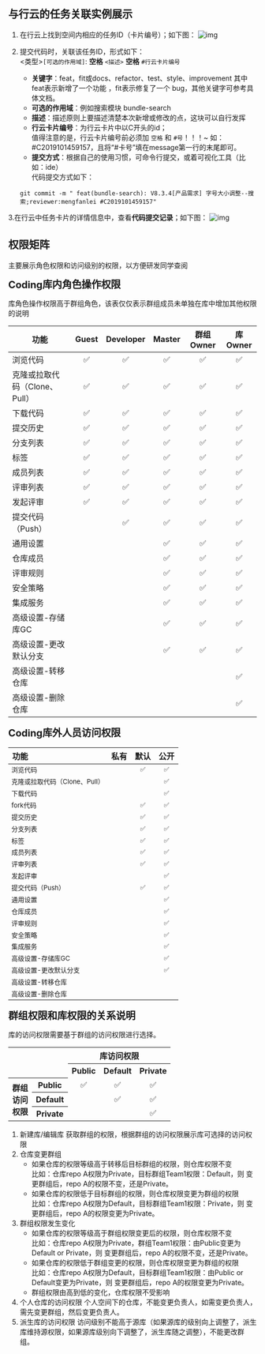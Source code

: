## 与行云的任务关联实例展示

1. 在行云上找到空间内相应的任务ID（卡片编号）；如下图：
   ![img](http://devops-minio.jdcloud.com/doc-image/All-Image/others.assets/jagile.jpg)

2. 提交代码时，关联该任务ID，形式如下：<br>
   <类型>`[可选的作用域]`: **空格** `<描述>` **空格** `#行云卡片编号`

    * **关键字**：feat，fit或docs、refactor、test、style、improvement 其中feat表示新增了一个功能 ，fit表示修复了一个 bug，其他关键字可参考具体文档。
    * **可选的作用域**：例如搜索模块 bundle-search
    * **描述**：描述原则上要描述清楚本次新增或修改的点，这块可以自行发挥
    * **行云卡片编号**：为行云卡片中以C开头的id；<br>值得注意的是，行云卡片编号前必须加 `空格` 和 `#号`！！！~  如：#C2019101459157，且将“#卡号”填在message第一行的末尾即可。
    * **提交方式**：根据自己的使用习惯，可命令行提交，或着可视化工具（比如：ide）<br>
      代码提交方式如下：

    ```
    git commit -m " feat(bundle-search): V8.3.4[产品需求] 字号大小调整--搜索;reviewer:mengfanlei #C2019101459157"
   
    ```


3.在行云中任务卡片的详情信息中，查看**代码提交记录**；如下图：
![img](http://devops-minio.jdcloud.com/doc-image/All-Image/others.assets/jagile1.jpg)

## 权限矩阵 

<p>主要展示角色权限和访问级别的权限，以方便研发同学查阅


  <p>
  <strong style="font-size: 20.0px;letter-spacing: -0.008em;">Coding库内角色操作权限</strong>
</p>
  <p>库角色操作权限高于群组角色，该表仅仅表示群组成员未单独在库中增加其他权限的说明</p>
  <table class="wrapped">
    <colgroup> <col/> <col/> <col/> <col/> <col/> <col/> </colgroup>
    <thead>
      <tr>
        <th style="text-align: center;">功能</th>
        <th style="text-align: center;">Guest</th>
        <th style="text-align: center;">Developer</th>
        <th style="text-align: center;">Master</th>
        <th style="text-align: center;">群组Owner</th>
        <th colspan="1">库Owner</th>
      </tr>
    </thead>
    <tbody>
      <tr>
        <td colspan="1">浏览代码</td>
        <td colspan="1" style="text-align: center;">
          <span>✅</span>
        </td>
        <td colspan="1" style="text-align: center;">
          <span>✅</span>
        </td>
        <td colspan="1" style="text-align: center;">
          <span>✅</span>
        </td>
        <td colspan="1" style="text-align: center;">
          <span>✅</span>
        </td>
        <td colspan="1" style="text-align: center;">
          <span>✅</span>
        </td>
      </tr>
      <tr>
        <td>克隆或拉取代码（Clone、Pull）</td>
        <td style="text-align: center;">
          <span>✅</span>
        </td>
        <td style="text-align: center;">
          <span>✅</span>
        </td>
        <td style="text-align: center;">
          <span>✅</span>
        </td>
        <td style="text-align: center;">
          <span>✅</span>
        </td>
        <td colspan="1" style="text-align: center;">
          <span>✅</span>
        </td>
      </tr>
      <tr>
        <td>下载代码</td>
        <td style="text-align: center;">
          <span>✅</span>
        </td>
        <td style="text-align: center;">
          <span>✅</span>
        </td>
        <td style="text-align: center;">
          <span>✅</span>
        </td>
        <td style="text-align: center;">
          <span>✅</span>
        </td>
        <td colspan="1" style="text-align: center;">
          <span>✅</span>
        </td>
      </tr>
      <tr>
        <td colspan="1">提交历史</td>
        <td colspan="1" style="text-align: center;">
          <span>✅</span>
        </td>
        <td colspan="1" style="text-align: center;">
          <span>✅</span>
        </td>
        <td colspan="1" style="text-align: center;">
          <span>✅</span>
        </td>
        <td colspan="1" style="text-align: center;">
          <span>✅</span>
        </td>
        <td colspan="1" style="text-align: center;">
          <span>✅</span>
        </td>
      </tr>
      <tr>
        <td colspan="1">分支列表</td>
        <td colspan="1" style="text-align: center;">
          <span>✅</span>
        </td>
        <td colspan="1" style="text-align: center;">
          <span>✅</span>
        </td>
        <td colspan="1" style="text-align: center;">
          <span>✅</span>
        </td>
        <td colspan="1" style="text-align: center;">
          <span>✅</span>
        </td>
        <td colspan="1" style="text-align: center;">
          <span>✅</span>
        </td>
      </tr>
      <tr>
        <td colspan="1">标签</td>
        <td colspan="1" style="text-align: center;">
          <span>✅</span>
        </td>
        <td colspan="1" style="text-align: center;">
          <span>✅</span>
        </td>
        <td colspan="1" style="text-align: center;">
          <span>✅</span>
        </td>
        <td colspan="1" style="text-align: center;">
          <span>✅</span>
        </td>
        <td colspan="1" style="text-align: center;">
          <span>✅</span>
        </td>
      </tr>
      <tr>
        <td colspan="1">成员列表</td>
        <td colspan="1" style="text-align: center;">
          <span>✅</span>
        </td>
        <td colspan="1" style="text-align: center;">
          <span>✅</span>
        </td>
        <td colspan="1" style="text-align: center;">
          <span>✅</span>
        </td>
        <td colspan="1" style="text-align: center;">
          <span>✅</span>
        </td>
        <td colspan="1" style="text-align: center;">
          <span>✅</span>
        </td>
      </tr>
      <tr>
        <td colspan="1">评审列表</td>
        <td colspan="1" style="text-align: center;">
          <span>✅</span>
        </td>
        <td colspan="1" style="text-align: center;">
          <span>✅</span>
        </td>
        <td colspan="1" style="text-align: center;">
          <span>✅</span>
        </td>
        <td colspan="1" style="text-align: center;">
          <span>✅</span>
        </td>
        <td colspan="1" style="text-align: center;">
          <span>✅</span>
        </td>
      </tr>
      <tr>
        <td colspan="1">发起评审</td>
        <td colspan="1" style="text-align: center;">
          <span>✅</span>
        </td>
        <td colspan="1" style="text-align: center;">
          <span>✅</span>
        </td>
        <td colspan="1" style="text-align: center;">
          <span>✅</span>
        </td>
        <td colspan="1" style="text-align: center;">
          <span>✅</span>
        </td>
        <td colspan="1" style="text-align: center;">
          <span>✅</span>
        </td>
      </tr>
      <tr>
        <td colspan="1">提交代码（Push）</td>
        <td colspan="1" style="text-align: center;">
          <br/>
        </td>
        <td colspan="1" style="text-align: center;">
          <span>✅</span>
        </td>
        <td colspan="1" style="text-align: center;">
          <span>✅</span>
        </td>
        <td colspan="1" style="text-align: center;">
          <span>✅</span>
        </td>
        <td colspan="1" style="text-align: center;">
          <span>✅</span>
        </td>
      </tr>
      <tr>
        <td colspan="1">通用设置</td>
        <td colspan="1" style="text-align: center;">
          <br/>
        </td>
        <td colspan="1" style="text-align: center;">
          <br/>
        </td>
        <td colspan="1" style="text-align: center;">
          <span>✅</span>
        </td>
        <td colspan="1" style="text-align: center;">
          <span>✅</span>
        </td>
        <td colspan="1" style="text-align: center;">
          <span>✅</span>
        </td>
      </tr>
      <tr>
        <td colspan="1">仓库成员</td>
        <td colspan="1" style="text-align: center;">
          <br/>
        </td>
        <td colspan="1" style="text-align: center;">
          <br/>
        </td>
        <td colspan="1" style="text-align: center;">
          <span>✅</span>
        </td>
        <td colspan="1" style="text-align: center;">
          <span>✅</span>
        </td>
        <td colspan="1" style="text-align: center;">
          <span>✅</span>
        </td>
      </tr>
      <tr>
        <td colspan="1">评审规则</td>
        <td colspan="1" style="text-align: center;">
          <br/>
        </td>
        <td colspan="1" style="text-align: center;">
          <br/>
        </td>
        <td colspan="1" style="text-align: center;">
          <span>✅</span>
        </td>
        <td colspan="1" style="text-align: center;">
          <span>✅</span>
        </td>
        <td colspan="1" style="text-align: center;">
          <span>✅</span>
        </td>
      </tr>
      <tr>
        <td colspan="1">安全策略</td>
        <td colspan="1" style="text-align: center;">
          <br/>
        </td>
        <td colspan="1" style="text-align: center;">
          <br/>
        </td>
        <td colspan="1" style="text-align: center;">
          <span>✅</span>
        </td>
        <td colspan="1" style="text-align: center;">
          <span>✅</span>
        </td>
        <td colspan="1" style="text-align: center;">
          <span>✅</span>
        </td>
      </tr>
      <tr>
        <td colspan="1">集成服务</td>
        <td colspan="1" style="text-align: center;">
          <br/>
        </td>
        <td colspan="1" style="text-align: center;">
          <br/>
        </td>
        <td colspan="1" style="text-align: center;">
          <span>✅</span>
        </td>
        <td colspan="1" style="text-align: center;">
          <span>✅</span>
        </td>
        <td colspan="1" style="text-align: center;">
          <span>✅</span>
        </td>
      </tr>
      <tr>
        <td>高级设置-存储库GC</td>
        <td style="text-align: center;">
          <br/>
        </td>
        <td style="text-align: center;">
          <br/>
        </td>
        <td style="text-align: center;">
          <span>✅</span>
        </td>
        <td style="text-align: center;">
          <span>✅</span>
        </td>
        <td colspan="1" style="text-align: center;">
          <span>✅</span>
        </td>
      </tr>
      <tr>
        <td colspan="1">
          <span>高级设置-更改默认分支</span>
        </td>
        <td colspan="1" style="text-align: center;">
          <br/>
        </td>
        <td colspan="1" style="text-align: center;">
          <br/>
        </td>
        <td colspan="1" style="text-align: center;">
          <span>✅</span>
        </td>
        <td colspan="1" style="text-align: center;">
          <span>✅</span>
        </td>
        <td colspan="1" style="text-align: center;">
          <span>✅</span>
        </td>
      </tr>
      <tr>
        <td colspan="1">高级设置-转移仓库</td>
        <td colspan="1" style="text-align: center;">
          <br/>
        </td>
        <td colspan="1" style="text-align: center;">
          <br/>
        </td>
        <td colspan="1" style="text-align: center;">
          <br/>
        </td>
        <td colspan="1" style="text-align: center;">
          <br/>
        </td>
        <td colspan="1" style="text-align: center;">
          <span>✅</span>
        </td>
      </tr>
      <tr>
        <td colspan="1">高级设置-删除仓库</td>
        <td colspan="1" style="text-align: center;">
          <br/>
        </td>
        <td colspan="1" style="text-align: center;">
          <br/>
        </td>
        <td colspan="1" style="text-align: center;">
          <br/>
        </td>
        <td colspan="1" style="text-align: center;">
          <br/>
        </td>
        <td colspan="1" style="text-align: center;">
          <span>✅</span>
        </td>
      </tr>
    </tbody>
  </table>
<p>
  <strong style="font-size: 20.0px;letter-spacing: -0.008em;">Coding库外人员访问权限</strong>
</p>
<table class="wrapped">
  <colgroup>
    <col/>
    <col/>
    <col/>
    <col/>
  </colgroup>
  <thead><tr>
      <th style="text-align: left;">功能</th>
      <th style="text-align: left;">私有</th>
      <th style="text-align: left;">默认</th>
      <th style="text-align: left;">公开</th>
    </tr></thead>
  <tbody style="font-size: 13px;">  
    <tr style="text-align: left;">
      <td colspan="1" style="text-align: left;">浏览代码</td>
      <td colspan="1" style="text-align: center;">
        <br/>
      </td>
      <td colspan="1" style="text-align: center;">✅</td>
      <td colspan="1" style="text-align: center;">✅</td>
    </tr>
    <tr style="text-align: left;">
      <td style="text-align: left;">克隆或拉取代码（Clone、Pull）</td>
      <td style="text-align: center;">
        <br/>
      </td>
      <td style="text-align: center;">
        <br/>
      </td>
      <td style="text-align: center;">
        <span>✅</span>
      </td>
    </tr>
    <tr style="text-align: left;">
      <td style="text-align: left;">下载代码</td>
      <td style="text-align: center;">
        <br/>
      </td>
      <td style="text-align: center;">
        <br/>
      </td>
      <td style="text-align: center;">
        <span>✅</span>
      </td>
    </tr>
    <tr style="text-align: left;">
      <td colspan="1">fork代码</td>
      <td colspan="1">
        <br/>
      </td>
      <td colspan="1" style="text-align: center;">✅</td>
      <td colspan="1" style="text-align: center;">✅</td>
    </tr>
    <tr style="text-align: left;">
      <td colspan="1" style="text-align: left;">提交历史</td>
      <td colspan="1" style="text-align: center;">
        <br/>
      </td>
      <td colspan="1" style="text-align: center;">✅</td>
      <td colspan="1" style="text-align: center;">
        <span>✅</span>
      </td>
    </tr>
    <tr style="text-align: left;">
      <td colspan="1" style="text-align: left;">分支列表</td>
      <td colspan="1" style="text-align: center;">
        <br/>
      </td>
      <td colspan="1" style="text-align: center;">✅</td>
      <td colspan="1" style="text-align: center;">
        <span>✅</span>
      </td>
    </tr>
    <tr style="text-align: left;">
      <td colspan="1" style="text-align: left;">标签</td>
      <td colspan="1" style="text-align: center;">
        <br/>
      </td>
      <td colspan="1" style="text-align: center;">✅</td>
      <td colspan="1" style="text-align: center;">
        <span>✅</span>
      </td>
    </tr>
    <tr style="text-align: left;">
      <td colspan="1" style="text-align: left;">成员列表</td>
      <td colspan="1" style="text-align: center;">
        <br/>
      </td>
      <td colspan="1" style="text-align: center;">✅</td>
      <td colspan="1" style="text-align: center;">
        <span>✅</span>
      </td>
    </tr>
    <tr style="text-align: left;">
      <td colspan="1" style="text-align: left;">评审列表</td>
      <td colspan="1" style="text-align: center;">
        <br/>
      </td>
      <td colspan="1" style="text-align: center;">✅</td>
      <td colspan="1" style="text-align: center;">
        <span>✅</span>
      </td>
    </tr>
    <tr style="text-align: left;">
      <td colspan="1" style="text-align: left;">发起评审</td>
      <td colspan="1" style="text-align: center;">
        <br/>
      </td>
      <td colspan="1" style="text-align: center;">
        <br/>
      </td>
      <td colspan="1" style="text-align: center;">
        <span>✅</span>
      </td>
    </tr>
    <tr style="text-align: left;">
      <td colspan="1" style="text-align: left;">提交代码（Push）</td>
      <td colspan="1" style="text-align: center;">
        <br/>
      </td>
      <td colspan="1" style="text-align: center;">✅</td>
      <td colspan="1" style="text-align: center;">✅</td>
    </tr>
    <tr style="text-align: left;">
      <td colspan="1" style="text-align: left;">通用设置</td>
      <td colspan="1" style="text-align: center;">
        <br/>
      </td>
      <td colspan="1" style="text-align: center;">
        <br/>
      </td>
      <td colspan="1" style="text-align: center;">
        <span>✅</span>
      </td>
    </tr>
    <tr style="text-align: left;">
      <td colspan="1" style="text-align: left;">仓库成员</td>
      <td colspan="1" style="text-align: center;">
        <br/>
      </td>
      <td colspan="1" style="text-align: center;">
        <br/>
      </td>
      <td colspan="1" style="text-align: center;">
        <span>✅</span>
      </td>
    </tr>
    <tr style="text-align: left;">
      <td colspan="1" style="text-align: left;">评审规则</td>
      <td colspan="1" style="text-align: center;">
        <br/>
      </td>
      <td colspan="1" style="text-align: center;">
        <br/>
      </td>
      <td colspan="1" style="text-align: center;">
        <span>✅</span>
      </td>
    </tr>
    <tr style="text-align: left;">
      <td colspan="1" style="text-align: left;">安全策略</td>
      <td colspan="1" style="text-align: center;">
        <br/>
      </td>
      <td colspan="1" style="text-align: center;">
        <br/>
      </td>
      <td colspan="1" style="text-align: center;">
        <span>✅</span>
      </td>
    </tr>
    <tr style="text-align: left;">
      <td colspan="1" style="text-align: left;">集成服务</td>
      <td colspan="1" style="text-align: center;">
        <br/>
      </td>
      <td colspan="1" style="text-align: center;">
        <br/>
      </td>
      <td colspan="1" style="text-align: center;">
        <span>✅</span>
      </td>
    </tr>
    <tr style="text-align: left;">
      <td style="text-align: left;">高级设置-存储库GC</td>
      <td style="text-align: center;">
        <br/>
      </td>
      <td style="text-align: center;">
        <br/>
      </td>
      <td style="text-align: center;">
        <span>✅</span>
      </td>
    </tr>
    <tr style="text-align: left;">
      <td colspan="1" style="text-align: left;">
        <span>高级设置-更改默认分支</span>
      </td>
      <td colspan="1" style="text-align: left;">
        <br/>
      </td>
      <td colspan="1" style="text-align: left;">
        <br/>
      </td>
      <td colspan="1" style="text-align: center;">✅</td>
    </tr>
    <tr style="text-align: left;">
      <td colspan="1" style="text-align: left;">高级设置-转移仓库</td>
      <td colspan="1" style="text-align: center;">
        <br/>
      </td>
      <td colspan="1" style="text-align: center;">
        <br/>
      </td>
      <td colspan="1" style="text-align: center;">
        <span></span>
      </td>
    </tr>
    <tr style="text-align: left;">
      <td colspan="1" style="text-align: left;">高级设置-删除仓库</td>
      <td colspan="1" style="text-align: center;">
        <br/>
      </td>
      <td colspan="1" style="text-align: center;">
        <br/>
      </td>
      <td colspan="1" style="text-align: center;">
        <span></span>
      </td>
    </tr>
  </tbody>
</table>
  <p>
  <strong style="font-size: 20.0px;letter-spacing: -0.008em;">群组权限和库权限的关系说明</strong>
</p>
  <p>库的访问权限需要基于群组的访问权限进行选择。</p>
  <table class="wrapped">
    <colgroup>
      <col/>
      <col/>
      <col/>
      <col/>
      <col/>
    </colgroup>
    <tbody>
      <tr>
        <th colspan="2" rowspan="2">
        <br>
        </th>
        <th colspan="3" style="text-align: center;">库访问权限</th>
      </tr>
      <tr>
        <th>Public</th>
        <th colspan="1">Default</th>
        <th>Private</th>
      </tr>
      <tr>
        <th rowspan="3">
          群组<br>
          访问<br>
          权限<br>
        </th>
        <th>Public</th>
        <td style="text-align: center;">✅</td>
        <td colspan="1" style="text-align: center;">✅</td>
        <td style="text-align: center;">✅</td>
      </tr>
      <tr>
        <th>Default</th>
        <td class="highlight-red" data-highlight-colour="red" style="text-align: center;">
          <span title=""></span>
        </td>
        <td colspan="1" style="text-align: center;">✅</td>
        <td style="text-align: center;">✅</td>
      </tr>
      <tr>
        <th>Private</th>
        <td class="highlight-red" data-highlight-colour="red" style="text-align: center;">
          <span title=""></span>
        </td>
        <td class="highlight-red" colspan="1" data-highlight-colour="red" style="text-align: center;">
          <span title=""></span>
        </td>
        <td style="text-align: center;">✅</td>
      </tr>
    </tbody>
  </table>


1. 新建库/编辑库
   获取群组的权限，根据群组的访问权限展示库可选择的访问权限
2. 仓库变更群组
   * 如果仓库的权限等级高于转移后目标群组的权限，则仓库权限不变<br>
     比如：仓库repo A权限为Private，目标群组Team1权限：Default，则 变更群组后，repo A的权限不变，还是Private。
   * 如果仓库的权限低于目标群组的权限，则仓库权限变更为群组的权限<br>
     比如：仓库repo A权限为Default，目标群组Team1权限：Private，则 变更群组后，repo A的权限变更为Private。
3. 群组权限发生变化
   * 如果仓库的权限等级高于群组权限变更后的权限，则仓库权限不变<br>
     比如：仓库repo A权限为Private，群组Team1权限：由Public变更为Default or Private，则 变更群组后，repo A的权限不变，还是Private。
   * 如果仓库的权限低于群组变更的权限，则仓库权限变更为群组的权限<br>
     比如：仓库repo A权限为Default，目标群组Team1权限：由Public or Default变更为Private，则 变更群组后，repo A的权限变更为Private。
   * 群组权限由高到低的变化，仓库权限不受影响
4. 个人仓库的访问权限
   个人空间下的仓库，不能变更负责人，如需变更负责人，需先变更群组，然后变更负责人。
5. 派生库的访问权限
   访问级别不能高于源库（如果源库的级别向上调整了，派生库维持源权限，如果源库级别向下调整了，派生库随之调整），不能更改群组。

